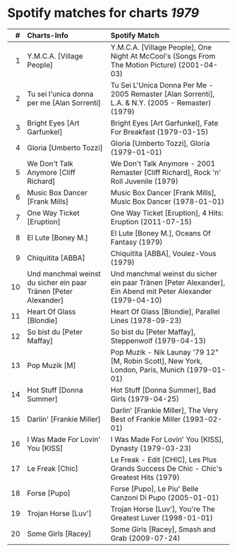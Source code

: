 # Spotify matches for charts *1979*

|    # | Charts-Info                                                     | Spotify Match                                                                                               |
| ---: | :-------------------------------------------------------------- | :---------------------------------------------------------------------------------------------------------- |
|    1 | Y.M.C.A. [Village People]                                       | Y.M.C.A. [Village People], One Night At McCool's (Songs From The Motion Picture) (2001-04-03)               |
|    2 | Tu sei l'unica donna per me [Alan Sorrenti]                     | Tu Sei L'Unica Donna Per Me - 2005 Remaster [Alan Sorrenti], L.A. & N.Y. (2005 - Remaster) (1979)           |
|    3 | Bright Eyes [Art Garfunkel]                                     | Bright Eyes [Art Garfunkel], Fate For Breakfast (1979-03-15)                                                |
|    4 | Gloria [Umberto Tozzi]                                          | Gloria [Umberto Tozzi], Gloria (1979-01-01)                                                                 |
|    5 | We Don't Talk Anymore [Cliff Richard]                           | We Don't Talk Anymore - 2001 Remaster [Cliff Richard], Rock 'n' Roll Juvenile (1979)                        |
|    6 | Music Box Dancer [Frank Mills]                                  | Music Box Dancer [Frank Mills], Music Box Dancer (1978-01-01)                                               |
|    7 | One Way Ticket [Eruption]                                       | One Way Ticket [Eruption], 4 Hits: Eruption (2011-07-15)                                                    |
|    8 | El Lute [Boney M.]                                              | El Lute [Boney M.], Oceans Of Fantasy (1979)                                                                |
|    9 | Chiquitita [ABBA]                                               | Chiquitita [ABBA], Voulez-Vous (1979)                                                                       |
|   10 | Und manchmal weinst du sicher ein paar Tränen [Peter Alexander] | Und manchmal weinst du sicher ein paar Tränen [Peter Alexander], Ein Abend mit Peter Alexander (1979-04-10) |
|   11 | Heart Of Glass [Blondie]                                        | Heart Of Glass [Blondie], Parallel Lines (1978-09-23)                                                       |
|   12 | So bist du [Peter Maffay]                                       | So bist du [Peter Maffay], Steppenwolf (1979-04-13)                                                         |
|   13 | Pop Muzik [M]                                                   | Pop Muzik - Nik Launay '79 12" [M, Robin Scott], New York, London, Paris, Munich (1979-01-01)               |
|   14 | Hot Stuff [Donna Summer]                                        | Hot Stuff [Donna Summer], Bad Girls (1979-04-25)                                                            |
|   15 | Darlin' [Frankie Miller]                                        | Darlin' [Frankie Miller], The Very Best of Frankie Miller (1993-02-01)                                      |
|   16 | I Was Made For Lovin' You [KISS]                                | I Was Made For Lovin' You [KISS], Dynasty (1979-03-23)                                                      |
|   17 | Le Freak [Chic]                                                 | Le Freak - Edit [CHIC], Les Plus Grands Success De Chic - Chic's Greatest Hits (1979)                       |
|   18 | Forse [Pupo]                                                    | Forse [Pupo], Le Piu' Belle Canzoni Di Pupo (2005-01-01)                                                    |
|   19 | Trojan Horse [Luv']                                             | Trojan Horse [Luv'], You're The Greatest Luver (1998-01-01)                                                 |
|   20 | Some Girls [Racey]                                              | Some Girls [Racey], Smash and Grab (2009-07-24)                                                             |
